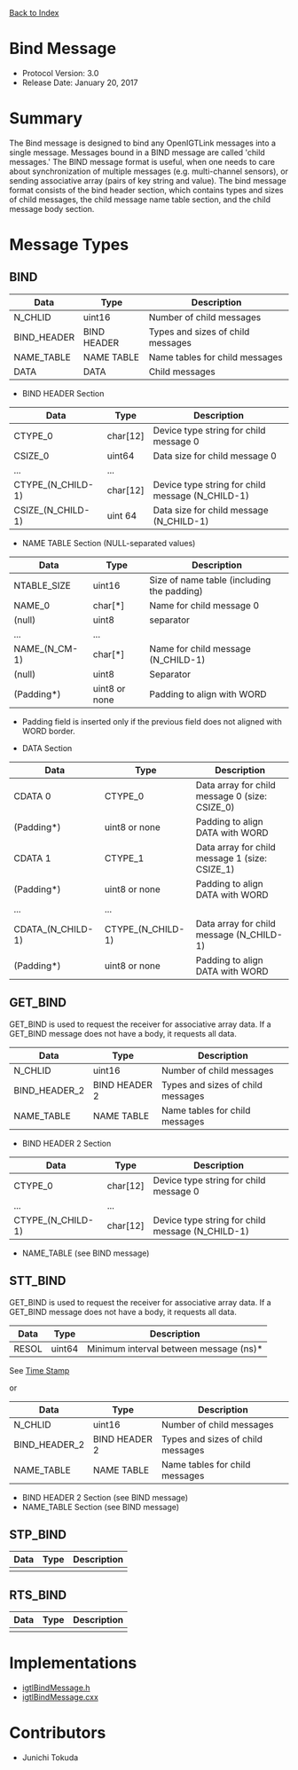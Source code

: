 [Back to Index](/Documents/Protocol/index.md)

Bind Message
============

- Protocol Version: 3.0
- Release Date: January 20, 2017

Summary
=======

The Bind message is designed to bind any OpenIGTLink messages into a single
message. Messages bound in a BIND message are called 'child messages.' The BIND
message format is useful, when one needs to care about synchronization of
multiple messages (e.g. multi-channel sensors), or sending associative array
(pairs of key string and value). The bind message format consists of the bind
header section, which contains types and sizes of child messages, the child
message name table section, and the child message body section.

Message Types
=============

BIND
----

 Data         | Type          | Description
--------------|---------------|-------------------------------------------------
 N_CHLID      | uint16	      | Number of child messages
 BIND_HEADER  | BIND HEADER   | Types and sizes of child messages
 NAME_TABLE   | NAME TABLE    | Name tables for child messages
 DATA         | DATA          | Child messages


- BIND HEADER Section

 Data             | Type      | Description
------------------|-----------|-------------------------------------------------
 CTYPE_0          | char[12]  | Device type string for child message 0
 CSIZE_0          | uint64    | Data size for child message 0
 ...              | ...       |
 CTYPE_(N_CHILD-1)| char[12]  | Device type string for child message (N_CHILD-1)
 CSIZE_(N_CHILD-1)| uint 64   | Data size for child message (N_CHILD-1)


- NAME TABLE Section (NULL-separated values)

 Data           | Type          | Description
----------------|---------------|-----------------------------------------------
 NTABLE_SIZE    | uint16        | Size of name table (including the padding)
 NAME_0         | char[*]       | Name for child message 0
 (null)         | uint8         | separator
 ...            | ...           |
 NAME_(N_CM-1)  | char[*]       | Name for child message (N_CHILD-1)
 (null)	        | uint8         | Separator
 (Padding*)     | uint8 or none | Padding to align with WORD


* Padding field is inserted only if the previous field does not aligned with WORD border.

- DATA Section

 Data             | Type          | Description
------------------|---------------|-----------------------------------------------
 CDATA 0          | CTYPE_0       | Data array for child message 0 (size: CSIZE_0)
 (Padding*)       | uint8 or none | Padding to align DATA with WORD
 CDATA 1          | CTYPE_1       | Data array for child message 1 (size: CSIZE_1)
 (Padding*)       | uint8 or none | Padding to align DATA with WORD
 ...              | ...           | 
 CDATA_(N_CHILD-1)| CTYPE_(N_CHILD-1)|Data array for child message (N_CHILD-1)
 (Padding*)       | uint8 or none | Padding to align DATA with WORD


GET_BIND
--------

GET_BIND is used to request the receiver for associative array data.
If a GET_BIND message does not have a body, it requests all data.

 Data         | Type          | Description
--------------|---------------|-------------------------------------------------
 N_CHLID      | uint16	      | Number of child messages
 BIND_HEADER_2| BIND HEADER 2 | Types and sizes of child messages
 NAME_TABLE   | NAME TABLE    | Name tables for child messages

- BIND HEADER 2 Section

 Data             | Type      | Description
------------------|-----------|-------------------------------------------------
 CTYPE_0          | char[12]  | Device type string for child message 0
 ...              | ...       |
 CTYPE_(N_CHILD-1)| char[12]  | Device type string for child message (N_CHILD-1)

- NAME_TABLE (see BIND message)


STT_BIND
--------

GET_BIND is used to request the receiver for associative array data.
If a GET_BIND message does not have a body, it requests all data.


 Data         | Type          | Description
--------------|---------------|-------------------------------------------------
 RESOL        | uint64        | Minimum interval between message (ns)*

See [Time Stamp](timestamp.md)

or 

 Data         | Type          | Description
--------------|---------------|-------------------------------------------------
 N_CHLID      | uint16	      | Number of child messages
 BIND_HEADER_2| BIND HEADER 2 | Types and sizes of child messages
 NAME_TABLE   | NAME TABLE    | Name tables for child messages

- BIND HEADER 2 Section  (see BIND message)
- NAME_TABLE Section (see BIND message)


STP_BIND
--------

 Data         | Type          | Description
--------------|---------------|-------------------------------------------------
              |               |

RTS_BIND
--------

 Data         | Type          | Description
--------------|---------------|-------------------------------------------------
              |               |


Implementations
===================

* [igtlBindMessage.h](/Source/igtlBindMessage.h)
* [igtlBindMessage.cxx](/Source/igtlBindMessage.cxx) 


Contributors
===================

* Junichi Tokuda
















